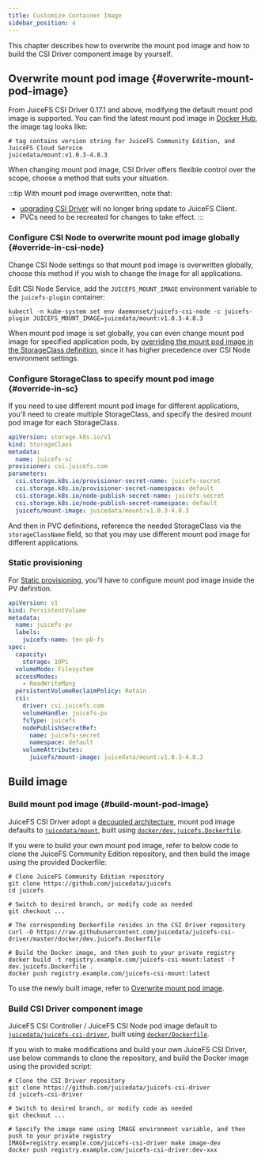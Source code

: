 ```yaml
---
title: Customize Container Image
sidebar_position: 4
---
```


This chapter describes how to overwrite the mount pod image and how to build the CSI Driver component image by yourself.

## Overwrite mount pod image {#overwrite-mount-pod-image}

From JuiceFS CSI Driver 0.17.1 and above, modifying the default mount pod image is supported. You can find the latest mount pod image in [Docker Hub](https://hub.docker.com/r/juicedata/mount/tags?page=1&name=v), the image tag looks like:

```
# tag contains version string for JuiceFS Community Edition, and JuiceFS Cloud Service
juicedata/mount:v1.0.3-4.8.3
```

When changing mount pod image, CSI Driver offers flexible control over the scope, choose a method that suits your situation.

:::tip
With mount pod image overwritten, note that:

* [upgrading CSI Driver](../administration/upgrade-csi-driver.md) will no longer bring update to JuiceFS Client.
* PVCs need to be recreated for changes to take effect.
:::

### Configure CSI Node to overwrite mount pod image globally {#override-in-csi-node}

Change CSI Node settings so that mount pod image is overwritten globally, choose this method if you wish to change the image for all applications.

Edit CSI Node Service, add the `JUICEFS_MOUNT_IMAGE` environment variable to the `juicefs-plugin` container:

```shell
kubectl -n kube-system set env daemonset/juicefs-csi-node -c juicefs-plugin JUICEFS_MOUNT_IMAGE=juicedata/mount:v1.0.3-4.8.3
```

When mount pod image is set globally, you can even change mount pod image for specified application pods, by [overriding the mount pod image in the StorageClass definition](#override-in-sc), since it has higher precedence over CSI Node environment settings.

### Configure StorageClass to specify mount pod image {#override-in-sc}

If you need to use different mount pod image for different applications, you'll need to create multiple StorageClass, and specify the desired mount pod image for each StorageClass.

```yaml {11}
apiVersion: storage.k8s.io/v1
kind: StorageClass
metadata:
  name: juicefs-sc
provisioner: csi.juicefs.com
parameters:
  csi.storage.k8s.io/provisioner-secret-name: juicefs-secret
  csi.storage.k8s.io/provisioner-secret-namespace: default
  csi.storage.k8s.io/node-publish-secret-name: juicefs-secret
  csi.storage.k8s.io/node-publish-secret-namespace: default
  juicefs/mount-image: juicedata/mount:v1.0.3-4.8.3
```

And then in PVC definitions, reference the needed StorageClass via the `storageClassName` field, so that you may use different mount pod image for different applications.

### Static provisioning

For [Static provisioning](./pv.md#static-provisioning), you'll have to configure mount pod image inside the PV definition.

```yaml {22}
apiVersion: v1
kind: PersistentVolume
metadata:
  name: juicefs-pv
  labels:
    juicefs-name: ten-pb-fs
spec:
  capacity:
    storage: 10Pi
  volumeMode: Filesystem
  accessModes:
    - ReadWriteMany
  persistentVolumeReclaimPolicy: Retain
  csi:
    driver: csi.juicefs.com
    volumeHandle: juicefs-pv
    fsType: juicefs
    nodePublishSecretRef:
      name: juicefs-secret
      namespace: default
    volumeAttributes:
      juicefs/mount-image: juicedata/mount:v1.0.3-4.8.3
```

## Build image

### Build mount pod image {#build-mount-pod-image}

JuiceFS CSI Driver adopt a [decoupled architecture](../introduction.md#architecture), mount pod image defaults to [`juicedata/mount`](https://hub.docker.com/r/juicedata/mount), built using [`docker/dev.juicefs.Dockerfile`](https://github.com/juicedata/juicefs-csi-driver/blob/master/docker/dev.juicefs.Dockerfile).

If you were to build your own mount pod image, refer to below code to clone the JuiceFS Community Edition repository, and then build the image using the provided Dockerfile:

```shell
# Clone JuiceFS Community Edition repository
git clone https://github.com/juicedata/juicefs
cd juicefs

# Switch to desired branch, or modify code as needed
git checkout ...

# The corresponding Dockerfile resides in the CSI Driver repository
curl -O https://raw.githubusercontent.com/juicedata/juicefs-csi-driver/master/docker/dev.juicefs.Dockerfile

# Build the Docker image, and then push to your private registry
docker build -t registry.example.com/juicefs-csi-mount:latest -f dev.juicefs.Dockerfile .
docker push registry.example.com/juicefs-csi-mount:latest
```

To use the newly built image, refer to [Overwrite mount pod image](#overwrite-mount-pod-image).

### Build CSI Driver component image

JuiceFS CSI Controller / JuiceFS CSI Node pod image default to [`juicedata/juicefs-csi-driver`](https://hub.docker.com/r/juicedata/juicefs-csi-driver), built using [`docker/Dockerfile`](https://github.com/juicedata/juicefs-csi-driver/blob/master/docker/Dockerfile).

If you wish to make modifications and build your own JuiceFS CSI Driver, use below commands to clone the repository, and build the Docker image using the provided script:

```shell
# Clone the CSI Driver repository
git clone https://github.com/juicedata/juicefs-csi-driver
cd juicefs-csi-driver

# Switch to desired branch, or modify code as needed
git checkout ...

# Specify the image name using IMAGE environment variable, and then push to your private registry
IMAGE=registry.example.com/juicefs-csi-driver make image-dev
docker push registry.example.com/juicefs-csi-driver:dev-xxx
```

